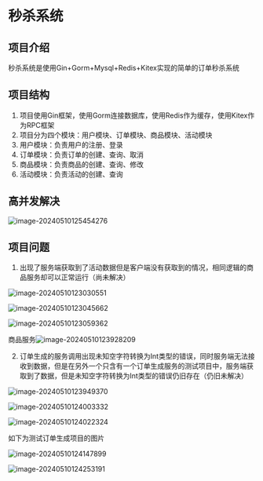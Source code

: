 # 秒杀系统 

## 项目介绍
秒杀系统是使用Gin+Gorm+Mysql+Redis+Kitex实现的简单的订单秒杀系统

## 项目结构

1. 项目使用Gin框架，使用Gorm连接数据库，使用Redis作为缓存，使用Kitex作为RPC框架
2. 项目分为四个模块：用户模块、订单模块、商品模块、活动模块
3. 用户模块：负责用户的注册、登录
4. 订单模块：负责订单的创建、查询、取消
5. 商品模块：负责商品的创建、查询、修改
6. 活动模块：负责活动的创建、查询

## 高并发解决

![image-20240510125454276](C:\Users\Zz3y\AppData\Roaming\Typora\typora-user-images\image-20240510125454276.png)

## 项目问题

1. 出现了服务端获取到了活动数据但是客户端没有获取到的情况，相同逻辑的商品服务却可以正常运行（尚未解决）

![image-20240510123030551](C:\Users\Zz3y\AppData\Roaming\Typora\typora-user-images\image-20240510123030551.png)

![image-20240510123045662](C:\Users\Zz3y\AppData\Roaming\Typora\typora-user-images\image-20240510123045662.png)

![image-20240510123059362](C:\Users\Zz3y\AppData\Roaming\Typora\typora-user-images\image-20240510123059362.png)

商品服务![image-20240510123928209](C:\Users\Zz3y\AppData\Roaming\Typora\typora-user-images\image-20240510123928209.png)

2. 订单生成的服务调用出现未知空字符转换为Int类型的错误，同时服务端无法接收到数据，但是在另外一个只含有一个订单生成服务的测试项目中，服务端获取到了数据，但是未知空字符转换为Int类型的错误仍旧存在（仍旧未解决）

![image-20240510123949370](C:\Users\Zz3y\AppData\Roaming\Typora\typora-user-images\image-20240510123949370.png)

![image-20240510124003332](C:\Users\Zz3y\AppData\Roaming\Typora\typora-user-images\image-20240510124003332.png)

![image-20240510124022324](C:\Users\Zz3y\AppData\Roaming\Typora\typora-user-images\image-20240510124022324.png)

如下为测试订单生成项目的图片

![image-20240510124147899](C:\Users\Zz3y\AppData\Roaming\Typora\typora-user-images\image-20240510124147899.png)

![image-20240510124253191](C:\Users\Zz3y\AppData\Roaming\Typora\typora-user-images\image-20240510124253191.png)